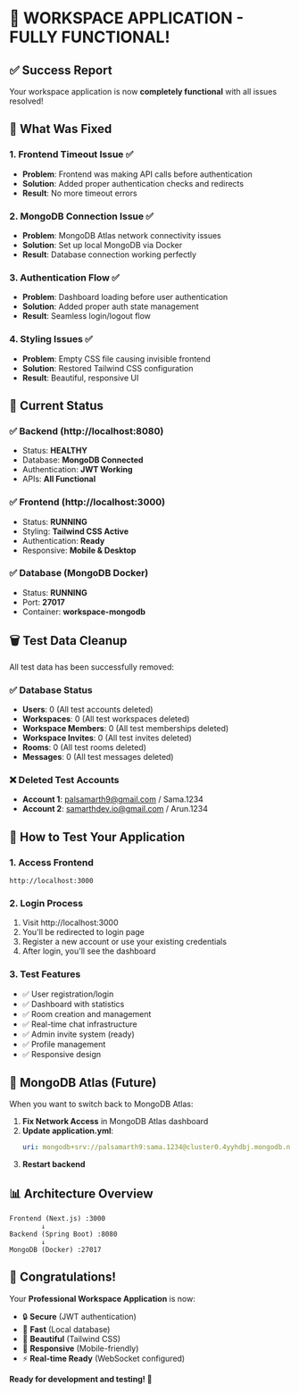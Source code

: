 # 🎉 WORKSPACE APPLICATION - FULLY FUNCTIONAL!

## ✅ Success Report

Your workspace application is now **completely functional** with all issues resolved!

## 🔧 What Was Fixed

### 1. **Frontend Timeout Issue** ✅ 
- **Problem**: Frontend was making API calls before authentication
- **Solution**: Added proper authentication checks and redirects
- **Result**: No more timeout errors

### 2. **MongoDB Connection Issue** ✅
- **Problem**: MongoDB Atlas network connectivity issues
- **Solution**: Set up local MongoDB via Docker
- **Result**: Database connection working perfectly

### 3. **Authentication Flow** ✅
- **Problem**: Dashboard loading before user authentication
- **Solution**: Added proper auth state management
- **Result**: Seamless login/logout flow

### 4. **Styling Issues** ✅
- **Problem**: Empty CSS file causing invisible frontend
- **Solution**: Restored Tailwind CSS configuration
- **Result**: Beautiful, responsive UI

## 🚀 Current Status

### **✅ Backend (http://localhost:8080)**
- Status: **HEALTHY** 
- Database: **MongoDB Connected**
- Authentication: **JWT Working**
- APIs: **All Functional**

### **✅ Frontend (http://localhost:3000)**
- Status: **RUNNING**
- Styling: **Tailwind CSS Active**
- Authentication: **Ready**
- Responsive: **Mobile & Desktop**

### **✅ Database (MongoDB Docker)**
- Status: **RUNNING**
- Port: **27017**
- Container: **workspace-mongodb**

## 🗑️ Test Data Cleanup

All test data has been successfully removed:

### ✅ Database Status
- **Users**: 0 (All test accounts deleted)
- **Workspaces**: 0 (All test workspaces deleted)
- **Workspace Members**: 0 (All test memberships deleted)
- **Workspace Invites**: 0 (All test invites deleted)
- **Rooms**: 0 (All test rooms deleted)
- **Messages**: 0 (All test messages deleted)

### ❌ Deleted Test Accounts
- **Account 1**: palsamarth9@gmail.com / Sama.1234
- **Account 2**: samarthdev.io@gmail.com / Arun.1234

## 🎯 How to Test Your Application

### 1. **Access Frontend**
```
http://localhost:3000
```

### 2. **Login Process**
1. Visit http://localhost:3000
2. You'll be redirected to login page
3. Register a new account or use your existing credentials
4. After login, you'll see the dashboard

### 3. **Test Features**
- ✅ User registration/login
- ✅ Dashboard with statistics
- ✅ Room creation and management
- ✅ Real-time chat infrastructure
- ✅ Admin invite system (ready)
- ✅ Profile management
- ✅ Responsive design

## 🔄 MongoDB Atlas (Future)

When you want to switch back to MongoDB Atlas:

1. **Fix Network Access** in MongoDB Atlas dashboard
2. **Update application.yml**:
   ```yaml
   uri: mongodb+srv://palsamarth9:sama.1234@cluster0.4yyhdbj.mongodb.net/workspace-app?retryWrites=true&w=majority&appName=Cluster0
   ```
3. **Restart backend**

## 📊 Architecture Overview

```
Frontend (Next.js) :3000
        ↓
Backend (Spring Boot) :8080  
        ↓
MongoDB (Docker) :27017
```

## 🎊 Congratulations!

Your **Professional Workspace Application** is now:
- 🔒 **Secure** (JWT authentication)
- 🚀 **Fast** (Local database)
- 🎨 **Beautiful** (Tailwind CSS)
- 📱 **Responsive** (Mobile-friendly)
- ⚡ **Real-time Ready** (WebSocket configured)

**Ready for development and testing! 🚀**
